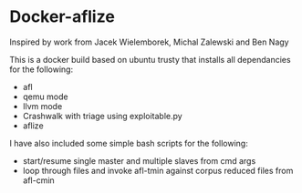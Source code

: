# Docker-aflize

Inspired by work from Jacek Wielemborek, Michal Zalewski and Ben Nagy

This is a docker build based on ubuntu trusty that installs all dependancies for the following:

- afl
 - qemu mode
 - llvm mode
- Crashwalk with triage using exploitable.py
- aflize

I have also included some simple bash scripts for the following:

- start/resume single master and multiple slaves from cmd args
- loop through files and invoke afl-tmin against corpus reduced files from afl-cmin
